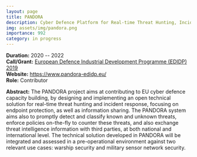 ```yaml
---
layout: page
title: PANDORA
description: Cyber Defence Platform for Real-time Threat Hunting, Incident Response and Information Sharing
img: assets/img/pandora.png
importance: 992
category: in progress
---
```


**Duration:** 2020 -- 2022  
**Call/Grant:** [European Defence Industrial Development Programme (EDIDP) 2019](https://ec.europa.eu/info/publications/european-defence-industry-results-calls_en)  
**Website:** <https://www.pandora-edidp.eu/>  
**Role:** Contributor  

**Abstract:** The PANDORA project aims at contributing to EU cyber defence capacity building, by designing and implementing an open technical solution for real-time threat hunting and incident response, focusing on endpoint protection, as well as information sharing. The PANDORA system aims also to promptly detect and classify known and unknown threats, enforce policies on-the-fly to counter these threats, and also exchange threat intelligence information with third parties, at both national and international level. The technical solution developed in PANDORA will be integrated and assessed in a pre-operational environment against two relevant use cases: warship security and military sensor network security.
